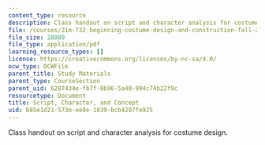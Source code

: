 ```yaml
---
content_type: resource
description: Class handout on script and character analysis for costume design.
file: /courses/21m-732-beginning-costume-design-and-construction-fall-2008/b85e1d21573eee8e1839bcb4297fe925_script.pdf
file_size: 28880
file_type: application/pdf
learning_resource_types: []
license: https://creativecommons.org/licenses/by-nc-sa/4.0/
ocw_type: OCWFile
parent_title: Study Materials
parent_type: CourseSection
parent_uid: 6287434e-fb7f-8b96-5a40-994c74b22f9c
resourcetype: Document
title: Script, Character, and Concept
uid: b85e1d21-573e-ee8e-1839-bcb4297fe925
---
```

Class handout on script and character analysis for costume design.
